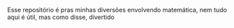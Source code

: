 Esse repositório é pras minhas diversões envolvendo matemática, nem tudo aqui é útil, mas como disse, divertido

